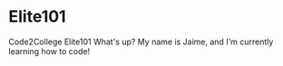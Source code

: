 # Elite101
Code2College Elite101
What's up? My name is Jaime, and I'm currently learning how to code!
